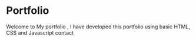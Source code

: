 # Portfolio


Welcome to My portfolio ,
I have developed this portfolio using basic HTML, CSS and Javascript
contact
